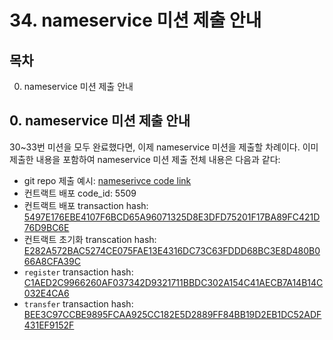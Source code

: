 # 34. nameservice 미션 제출 안내 
## 목차
0. nameservice 미션 제출 안내 
   
## 0. nameservice 미션 제출 안내 
30~33번 미션을 모두 완료했다면, 이제 nameservice 미션을 제출할 차례이다. 이미 제출한 내용을 포함하여 nameservice 미션 제출 전체 내용은 다음과 같다:
- git repo 제출 예시: [nameserivce code link](https://github.com/Ludium-Official/road-to-dubai/tree/main/%EC%BD%94%EC%A6%98%EC%99%80%EC%A6%98%20%EB%B2%A0%EC%9D%B4%EC%A7%81/nameservice)
- 컨트랙트 배포 code_id: 5509
- 컨트랙트 배포 transaction hash: [5497E176EBE4107F6BCD65A96071325D8E3DFD75201F17BA89FC421D76D9BC6E](https://neutron.celat.one/pion-1/txs/5497E176EBE4107F6BCD65A96071325D8E3DFD75201F17BA89FC421D76D9BC6E)
- 컨트랙트 초기화 transcation hash: [E282A572BAC5274CE075FAE13E4316DC73C63FDDD68BC3E8D480B066A8CFA39C](https://neutron.celat.one/pion-1/txs/E282A572BAC5274CE075FAE13E4316DC73C63FDDD68BC3E8D480B066A8CFA39C)
- `register` transaction hash: [C1AED2C9966260AF037342D9321711BBDC302A154C41AECB7A14B14C032E4CA6](https://neutron.celat.one/pion-1/txs/C1AED2C9966260AF037342D9321711BBDC302A154C41AECB7A14B14C032E4CA6)
- `transfer` transaction hash: [BEE3C97CCBE9895FCAA925CC182E5D2889FF84BB19D2EB1DC52ADF431EF9152F](https://neutron.celat.one/pion-1/txs/BEE3C97CCBE9895FCAA925CC182E5D2889FF84BB19D2EB1DC52ADF431EF9152F)
